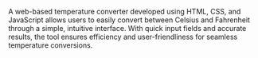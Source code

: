 A web-based temperature converter developed using HTML, CSS, and JavaScript allows users to easily convert between Celsius and Fahrenheit through a simple, intuitive interface. With quick input fields and accurate results, the tool ensures efficiency and user-friendliness for seamless temperature conversions.
